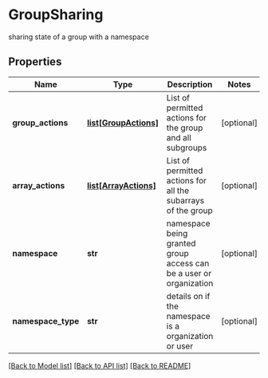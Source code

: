 # GroupSharing

sharing state of a group with a namespace

## Properties
Name | Type | Description | Notes
------------ | ------------- | ------------- | -------------
**group_actions** | [**list[GroupActions]**](GroupActions.md) | List of permitted actions for the group and all subgroups | [optional] 
**array_actions** | [**list[ArrayActions]**](ArrayActions.md) | List of permitted actions for all the subarrays of the group | [optional] 
**namespace** | **str** | namespace being granted group access can be a user or organization | [optional] 
**namespace_type** | **str** | details on if the namespace is a organization or user | [optional] 

[[Back to Model list]](../README.md#documentation-for-models) [[Back to API list]](../README.md#documentation-for-api-endpoints) [[Back to README]](../README.md)


